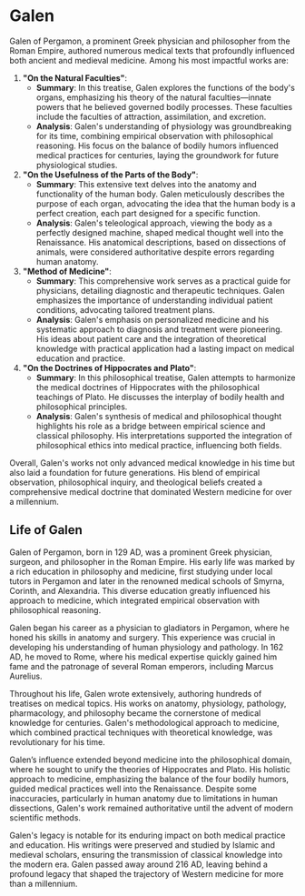 # Galen

Galen of Pergamon, a prominent Greek physician and philosopher from the Roman Empire, authored numerous medical texts that profoundly influenced both ancient and medieval medicine. Among his most impactful works are:
1. **"On the Natural Faculties"**:
	* **Summary**: In this treatise, Galen explores the functions of the body's organs, emphasizing his theory of the natural faculties—innate powers that he believed governed bodily processes. These faculties include the faculties of attraction, assimilation, and excretion.
	* **Analysis**: Galen's understanding of physiology was groundbreaking for its time, combining empirical observation with philosophical reasoning. His focus on the balance of bodily humors influenced medical practices for centuries, laying the groundwork for future physiological studies.
2. **"On the Usefulness of the Parts of the Body"**:
	* **Summary**: This extensive text delves into the anatomy and functionality of the human body. Galen meticulously describes the purpose of each organ, advocating the idea that the human body is a perfect creation, each part designed for a specific function.
	* **Analysis**: Galen's teleological approach, viewing the body as a perfectly designed machine, shaped medical thought well into the Renaissance. His anatomical descriptions, based on dissections of animals, were considered authoritative despite errors regarding human anatomy.
3. **"Method of Medicine"**:
	* **Summary**: This comprehensive work serves as a practical guide for physicians, detailing diagnostic and therapeutic techniques. Galen emphasizes the importance of understanding individual patient conditions, advocating tailored treatment plans.
	* **Analysis**: Galen's emphasis on personalized medicine and his systematic approach to diagnosis and treatment were pioneering. His ideas about patient care and the integration of theoretical knowledge with practical application had a lasting impact on medical education and practice.
4. **"On the Doctrines of Hippocrates and Plato"**:
	* **Summary**: In this philosophical treatise, Galen attempts to harmonize the medical doctrines of Hippocrates with the philosophical teachings of Plato. He discusses the interplay of bodily health and philosophical principles.
	* **Analysis**: Galen's synthesis of medical and philosophical thought highlights his role as a bridge between empirical science and classical philosophy. His interpretations supported the integration of philosophical ethics into medical practice, influencing both fields.

Overall, Galen's works not only advanced medical knowledge in his time but also laid a foundation for future generations. His blend of empirical observation, philosophical inquiry, and theological beliefs created a comprehensive medical doctrine that dominated Western medicine for over a millennium.

## Life of Galen

Galen of Pergamon, born in 129 AD, was a prominent Greek physician, surgeon, and philosopher in the Roman Empire. His early life was marked by a rich education in philosophy and medicine, first studying under local tutors in Pergamon and later in the renowned medical schools of Smyrna, Corinth, and Alexandria. This diverse education greatly influenced his approach to medicine, which integrated empirical observation with philosophical reasoning.

Galen began his career as a physician to gladiators in Pergamon, where he honed his skills in anatomy and surgery. This experience was crucial in developing his understanding of human physiology and pathology. In 162 AD, he moved to Rome, where his medical expertise quickly gained him fame and the patronage of several Roman emperors, including Marcus Aurelius.

Throughout his life, Galen wrote extensively, authoring hundreds of treatises on medical topics. His works on anatomy, physiology, pathology, pharmacology, and philosophy became the cornerstone of medical knowledge for centuries. Galen's methodological approach to medicine, which combined practical techniques with theoretical knowledge, was revolutionary for his time.

Galen’s influence extended beyond medicine into the philosophical domain, where he sought to unify the theories of Hippocrates and Plato. His holistic approach to medicine, emphasizing the balance of the four bodily humors, guided medical practices well into the Renaissance. Despite some inaccuracies, particularly in human anatomy due to limitations in human dissections, Galen's work remained authoritative until the advent of modern scientific methods.

Galen's legacy is notable for its enduring impact on both medical practice and education. His writings were preserved and studied by Islamic and medieval scholars, ensuring the transmission of classical knowledge into the modern era. Galen passed away around 216 AD, leaving behind a profound legacy that shaped the trajectory of Western medicine for more than a millennium.
